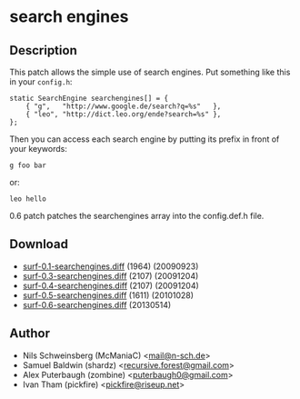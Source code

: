 search engines
==============

Description
-----------

This patch allows the simple use of search engines. Put something
like this in your `config.h`:

	static SearchEngine searchengines[] = {
		{ "g",   "http://www.google.de/search?q=%s"   },
		{ "leo", "http://dict.leo.org/ende?search=%s" },
	};

Then you can access each search engine by putting its prefix in front of your 
keywords:

	g foo bar

or:

	leo hello

0.6 patch patches the searchengines array into the config.def.h file.

Download
--------

* [surf-0.1-searchengines.diff](surf-0.1-searchengines.diff) (1964) (20090923)
* [surf-0.3-searchengines.diff](surf-0.3-searchengines.diff) (2107) (20091204)
* [surf-0.4-searchengines.diff](surf-0.4-searchengines.diff) (2107) (20091204)
* [surf-0.5-searchengines.diff](surf-0.5-searchengines.diff) (1611) (20101028)
* [surf-0.6-searchengines.diff](surf-0.6-searchengines.diff) (20130514)

Author
------

* Nils Schweinsberg (McManiaC) <[mail@n-sch.de](mailto:mail@n-sch.de)>
* Samuel Baldwin (shardz) <[recursive.forest@gmail.com](mailto:recursive.forest@gmail.com)>
* Alex Puterbaugh (zombine) <[puterbaugh0@gmail.com](mailto:puterbaugh0@gmail.com)>
* Ivan Tham (pickfire) <[pickfire@riseup.net](mailto:pickfire@riseup.net)>
